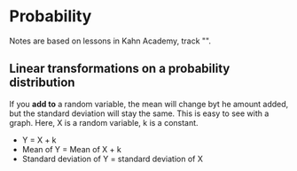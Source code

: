 # Probability

Notes are based on lessons in Kahn Academy, track "".

## Linear transformations on a probability distribution

If you **add to** a random variable, the mean will change byt he amount added, but the standard deviation will stay the same. This is easy to see with a graph. Here, X is a random variable, k is a constant.

- Y = X + k
- Mean of Y = Mean of X + k
- Standard deviation of Y = standard deviation of X
